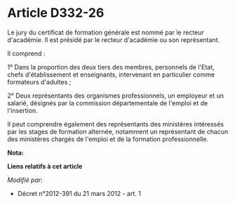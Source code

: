 # Article D332-26

Le jury du certificat de formation générale est nommé par le recteur d'académie. Il est présidé par le recteur d'académie ou
son représentant. 

Il comprend : 

1° Dans la proportion des deux tiers des membres, personnels de l'Etat, chefs d'établissement et enseignants, intervenant en
particulier comme formateurs d'adultes ; 

2° Deux représentants des organismes professionnels, un employeur et un salarié, désignés par la commission départementale de
l'emploi et de l'insertion. 

Il peut comprendre également des représentants des ministères intéressés par les stages de formation alternée, notamment un
représentant de chacun des ministères chargés de l'emploi et de la formation professionnelle.

**Nota:**



**Liens relatifs à cet article**

_Modifié par_:

  - Décret n°2012-391 du 21 mars 2012 - art. 1
